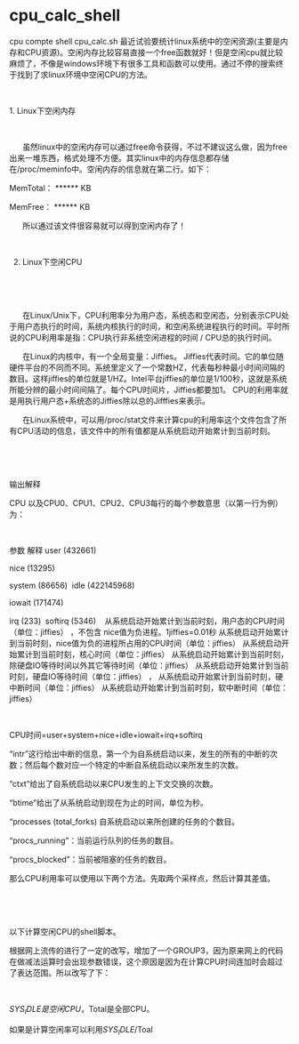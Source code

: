 # cpu_calc_shell
cpu compte shell   cpu_calc.sh
最近试验要统计linux系统中的空闲资源(主要是内存和CPU资源)。空闲内存比较容易直接一个free函数就好！但是空闲cpu就比较麻烦了，不像是windows环境下有很多工具和函数可以使用。通过不停的搜索终于找到了求linux环境中空闲CPU的方法。

 

1. Linux下空闲内存

 

      虽然linux中的空闲内存可以通过free命令获得，不过不建议这么做，因为free出来一堆东西，格式处理不方便。其实linux中的内存信息都存储在/proc/meminfo中。空闲内存的信息就在第二行。如下：

MemTotal： ****** KB

MemFree： ****** KB

      所以通过该文件很容易就可以得到空闲内存了！

 

2. Linux下空闲CPU

 

 

      在Linux/Unix下，CPU利用率分为用户态，系统态和空闲态，分别表示CPU处于用户态执行的时间，系统内核执行的时间，和空闲系统进程执行的时间。平时所说的CPU利用率是指：CPU执行非系统空闲进程的时间 / CPU总的执行时间。

      在Linux的内核中，有一个全局变量：Jiffies。 Jiffies代表时间。它的单位随硬件平台的不同而不同。系统里定义了一个常数HZ，代表每秒种最小时间间隔的数目。这样jiffies的单位就是1/HZ。Intel平台jiffies的单位是1/100秒，这就是系统所能分辨的最小时间间隔了。每个CPU时间片，Jiffies都要加1。 CPU的利用率就是用执行用户态+系统态的Jiffies除以总的Jifffies来表示。

      在Linux系统中，可以用/proc/stat文件来计算cpu的利用率这个文件包含了所有CPU活动的信息，该文件中的所有值都是从系统启动开始累计到当前时刻。

 

 

输出解释

CPU 以及CPU0、CPU1、CPU2、CPU3每行的每个参数意思（以第一行为例）为：

 

参数	解释
user (432661) 

nice (13295) 

system (86656) 
idle (422145968) 

iowait (171474) 

irq (233) 
softirq (5346) 
 	从系统启动开始累计到当前时刻，用户态的CPU时间（单位：jiffies） ，不包含 nice值为负进程。1jiffies=0.01秒
从系统启动开始累计到当前时刻，nice值为负的进程所占用的CPU时间（单位：jiffies）
从系统启动开始累计到当前时刻，核心时间（单位：jiffies）
从系统启动开始累计到当前时刻，除硬盘IO等待时间以外其它等待时间（单位：jiffies）
从系统启动开始累计到当前时刻，硬盘IO等待时间（单位：jiffies） ，
从系统启动开始累计到当前时刻，硬中断时间（单位：jiffies）
从系统启动开始累计到当前时刻，软中断时间（单位：jiffies） 
 

 

CPU时间=user+system+nice+idle+iowait+irq+softirq

“intr”这行给出中断的信息，第一个为自系统启动以来，发生的所有的中断的次数；然后每个数对应一个特定的中断自系统启动以来所发生的次数。

“ctxt”给出了自系统启动以来CPU发生的上下文交换的次数。

“btime”给出了从系统启动到现在为止的时间，单位为秒。

“processes (total_forks) 自系统启动以来所创建的任务的个数目。

“procs_running”：当前运行队列的任务的数目。

“procs_blocked”：当前被阻塞的任务的数目。

那么CPU利用率可以使用以下两个方法。先取两个采样点，然后计算其差值。

 

 

以下计算空闲CPU的shell脚本。

根据网上流传的进行了一定的改写，增加了一个GROUP3，因为原来网上的代码在做减法运算时会出现参数错误，这个原因是因为在计算CPU时间连加时会超过了表达范围。所以改写了下：

 

$SYS_IDLE是空闲CPU，$Total是全部CPU。

如果是计算空闲率可以利用$SYS_IDLE/$Toal

